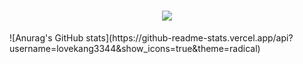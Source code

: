 <h1 align="center"> <a href="https://sunguoqi.com/"> <img src="https://readme-typing-svg.herokuapp.com/?lines=console.log(%22Welcome%2C%20!%22);欢迎来到lovekang后花园&center=true&size=27"> </a> </h1>
![Anurag's GitHub stats](https://github-readme-stats.vercel.app/api?username=lovekang3344&show_icons=true&theme=radical)
